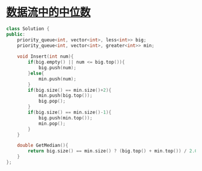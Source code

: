 # [数据流中的中位数](https://www.nowcoder.com/practice/9be0172896bd43948f8a32fb954e1be1?tpId=13&tqId=11216&tPage=4&rp=4&ru=/ta/coding-interviews&qru=/ta/coding-interviews/question-ranking)

```c++
class Solution {
public:
    priority_queue<int, vector<int>, less<int>> big;
    priority_queue<int, vector<int>, greater<int>> min;
    
    void Insert(int num){
        if(big.empty() || num <= big.top()){
            big.push(num);
        }else{
            min.push(num);
        }
        if(big.size() == min.size()+2){
            min.push(big.top());
            big.pop();
        }
        if(big.size() == min.size()-1){
            big.push(min.top());
            min.pop();
        }
    }

    double GetMedian(){
        return big.size() == min.size() ? (big.top() + min.top()) / 2.0 : big.top();
    }
};
```

